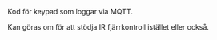 Kod för keypad som loggar via MQTT.

Kan göras om för att stödja IR fjärrkontroll istället eller också.
